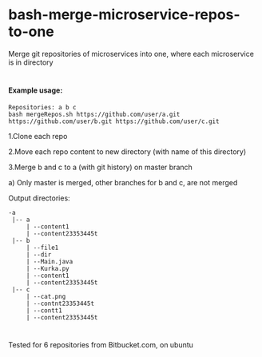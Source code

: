# bash-merge-microservice-repos-to-one
Merge git repositories of microservices into one, where each microservice is in directory
#

#### Example usage:
    
    Repositories: a b c
    bash mergeRepos.sh https://github.com/user/a.git https://github.com/user/b.git https://github.com/user/c.git
    
1.Clone each repo

2.Move each repo content to new directory (with name of this directory)

3.Merge b and c to a (with git history) on master branch

a) Only master is merged, other branches for b and c, are not merged
    
    
Output directories:
    
    -a
     |-- a
         | --content1
         | --content23353445t
     |-- b
         | --file1
         | --dir
         | --Main.java
         | --Kurka.py
         | --content1
         | --content23353445t              
     |-- c
         | --cat.png
         | --contnt23353445t
         | --contt1
         | --content23353445t
         

#
Tested for 6 repositories from Bitbucket.com, on ubuntu
